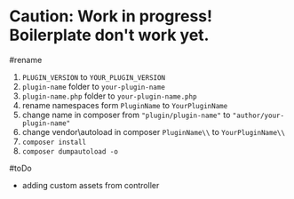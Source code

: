 # Caution: Work in progress! Boilerplate don't work yet.

#rename
1. `PLUGIN_VERSION` to `YOUR_PLUGIN_VERSION`
2. `plugin-name` folder to `your-plugin-name` 
3. `plugin-name.php` folder to `your-plugin-name.php`
4. rename namespaces form `PluginName` to `YourPluginName`
5. change name in composer from `"plugin/plugin-name"` to `"author/your-plugin-name"`
6. change vendor\autoload in composer `PluginName\\` to  `YourPluginName\\`
7. `composer install`
8. `composer dumpautoload -o`




#toDo

* adding custom assets from controller